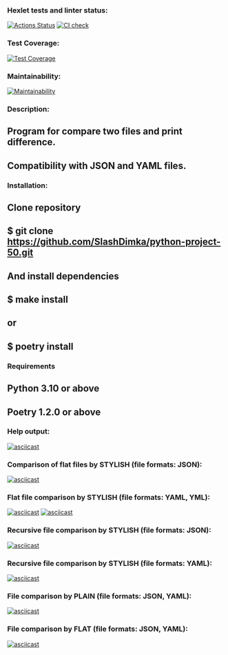 ### Hexlet tests and linter status:
[![Actions Status](https://github.com/SlashDimka/python-project-50/workflows/hexlet-check/badge.svg)](https://github.com/SlashDimka/python-project-50/actions)
[![CI check](https://github.com/SlashDimka/python-project-50/actions/workflows/main.yml/badge.svg)](https://github.com/SlashDimka/python-project-50/actions/workflows/main.yml)

### Test Coverage:
[![Test Coverage](https://api.codeclimate.com/v1/badges/f06ecbbd4cc7d887d05d/test_coverage)](https://codeclimate.com/github/SlashDimka/python-project-50/test_coverage)

### Maintainability:
[![Maintainability](https://api.codeclimate.com/v1/badges/f06ecbbd4cc7d887d05d/maintainability)](https://codeclimate.com/github/SlashDimka/python-project-50/maintainability)

### Description:
## Program for compare two files and print difference.
## Compatibility with JSON and YAML files.

### Installation:
## Clone repository

## $ git clone https://github.com/SlashDimka/python-project-50.git
## And install dependencies

## $ make install
## or

## $ poetry install
### Requirements
## Python 3.10 or above
## Poetry 1.2.0 or above
### Help output:
[![asciicast](https://asciinema.org/a/BCrYMBot1PEBruRbLfrwSjiSG.svg)](https://asciinema.org/a/BCrYMBot1PEBruRbLfrwSjiSG)
### Comparison of flat files by STYLISH (file formats: JSON):
[![asciicast](https://asciinema.org/a/2YZuOGtMNrZ386aUf8UJbJMXM.svg)](https://asciinema.org/a/2YZuOGtMNrZ386aUf8UJbJMXM)
### Flat file comparison by STYLISH (file formats: YAML, YML):
[![asciicast](https://asciinema.org/a/icwSHjI1fQBQUSnQO5npGbME8.svg)](https://asciinema.org/a/icwSHjI1fQBQUSnQO5npGbME8)
[![asciicast](https://asciinema.org/a/cYtO0129hxpti54FvdzJyeWjx.svg)](https://asciinema.org/a/cYtO0129hxpti54FvdzJyeWjx)
### Recursive file comparison by STYLISH (file formats: JSON):
[![asciicast](https://asciinema.org/a/M71XQWWY959V1eusscFW5wTnY.svg)](https://asciinema.org/a/M71XQWWY959V1eusscFW5wTnY)
### Recursive file comparison by STYLISH (file formats: YAML):
[![asciicast](https://asciinema.org/a/oKNlVLfwT2yKeL9o5eUMYW7CJ.svg)](https://asciinema.org/a/oKNlVLfwT2yKeL9o5eUMYW7CJ)
### File comparison by PLAIN (file formats: JSON, YAML):
[![asciicast](https://asciinema.org/a/kvzo1S66D50dqJy0yVdhx1eZP.svg)](https://asciinema.org/a/kvzo1S66D50dqJy0yVdhx1eZP)
### File comparison by FLAT (file formats: JSON, YAML):
[![asciicast](https://asciinema.org/a/RePjrS71bc12uKBNJJUmrEXfX.svg)](https://asciinema.org/a/RePjrS71bc12uKBNJJUmrEXfX)
